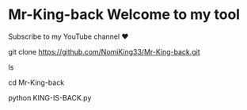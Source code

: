 # Mr-King-back  Welcome to my tool 

Subscribe to my YouTube channel ❤


git clone https://github.com/NomiKing33/Mr-King-back.git

ls

cd Mr-King-back

python KING-IS-BACK.py
